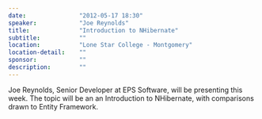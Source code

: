 ```yaml
---
date:               "2012-05-17 18:30"
speaker:            "Joe Reynolds"
title:              "Introduction to NHibernate"
subtitle:           ""
location:           "Lone Star College - Montgomery"
location-detail:    ""
sponsor:            ""
description:        ""
---
```

Joe Reynolds, Senior Developer at EPS Software, will be presenting this week.
The topic will be an an Introduction to NHibernate, with comparisons drawn to Entity Framework.

